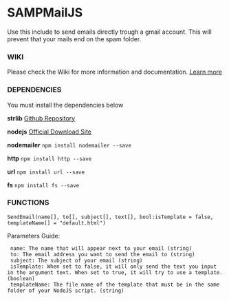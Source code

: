 # SAMPMailJS

Use this include to send emails directly trough a gmail account. This will prevent that your mails end on the spam folder.

### WIKI

Please check the Wiki for more information and documentation. [Learn more](https://github.com/bruxo00/SAMPMailJS/wiki)

### DEPENDENCIES

You must install the dependencies below 

**strlib**
[Github Repository](https://github.com/oscar-broman/strlib)

**nodejs**
[Official Download Site](https://nodejs.org/en/)

**nodemailer**
`npm install nodemailer --save`

**http**
`npm install http --save`

**url**
`npm install url --save`

**fs**
`npm install fs --save`


### FUNCTIONS

```
SendEmail(name[], to[], subject[], text[], bool:isTemplate = false, templateName[] = "default.html")
```
Parameters Guide:

     name: The name that will appear next to your email (string)
     to: The email address you want to send the email to (string)
     subject: The subject of your email (string)
     isTemplate: When set to false, it will only send the text you input in the argument text. When set to true, it will try to use a template. (boolean)
     templateName: The file name of the template that must be in the same folder of your NodeJS script. (string)
